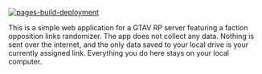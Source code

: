 [![pages-build-deployment](https://github.com/Muhaddil/simple-link-randomizer/actions/workflows/pages/pages-build-deployment/badge.svg)](https://github.com/Muhaddil/simple-link-randomizer/actions/workflows/pages/pages-build-deployment)

This is a simple web application for a GTAV RP server featuring a faction opposition links randomizer. The app does not collect any data. Nothing is sent over the internet, and the only data saved to your local drive is your currently assigned link. Everything you do here stays on your local computer.
